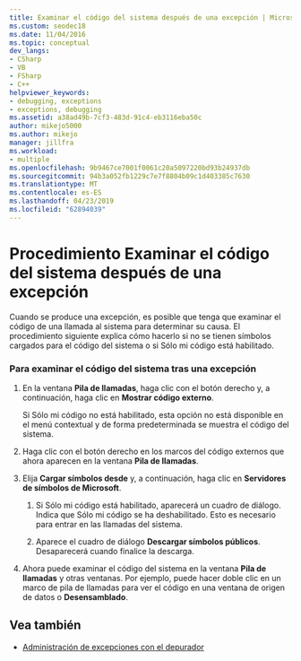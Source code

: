 ```yaml
---
title: Examinar el código del sistema después de una excepción | Microsoft Docs
ms.custom: seodec18
ms.date: 11/04/2016
ms.topic: conceptual
dev_langs:
- CSharp
- VB
- FSharp
- C++
helpviewer_keywords:
- debugging, exceptions
- exceptions, debugging
ms.assetid: a38ad49b-7cf3-483d-91c4-eb3116eba50c
author: mikejo5000
ms.author: mikejo
manager: jillfra
ms.workload:
- multiple
ms.openlocfilehash: 9b9467ce7001f0061c20a5097220bd93b24937db
ms.sourcegitcommit: 94b3a052fb1229c7e7f8804b09c1d403385c7630
ms.translationtype: MT
ms.contentlocale: es-ES
ms.lasthandoff: 04/23/2019
ms.locfileid: "62894039"
---
```

# <a name="how-to-examine-system-code-after-an-exception"></a>Procedimiento Examinar el código del sistema después de una excepción
Cuando se produce una excepción, es posible que tenga que examinar el código de una llamada al sistema para determinar su causa. El procedimiento siguiente explica cómo hacerlo si no se tienen símbolos cargados para el código del sistema o si Sólo mi código está habilitado.

### <a name="to-examine-system-code-following-an-exception"></a>Para examinar el código del sistema tras una excepción

1. En la ventana **Pila de llamadas**, haga clic con el botón derecho y, a continuación, haga clic en **Mostrar código externo**.

     Si Sólo mi código no está habilitado, esta opción no está disponible en el menú contextual y de forma predeterminada se muestra el código del sistema.

2. Haga clic con el botón derecho en los marcos del código externos que ahora aparecen en la ventana **Pila de llamadas**.

3. Elija **Cargar símbolos desde** y, a continuación, haga clic en **Servidores de símbolos de Microsoft**.

    1. Si Sólo mi código está habilitado, aparecerá un cuadro de diálogo. Indica que Sólo mi código se ha deshabilitado. Esto es necesario para entrar en las llamadas del sistema.

    2. Aparece el cuadro de diálogo **Descargar símbolos públicos**. Desaparecerá cuando finalice la descarga.

4. Ahora puede examinar el código del sistema en la ventana **Pila de llamadas** y otras ventanas. Por ejemplo, puede hacer doble clic en un marco de pila de llamadas para ver el código en una ventana de origen de datos o **Desensamblado**.

## <a name="see-also"></a>Vea también
- [Administración de excepciones con el depurador](../debugger/managing-exceptions-with-the-debugger.md)